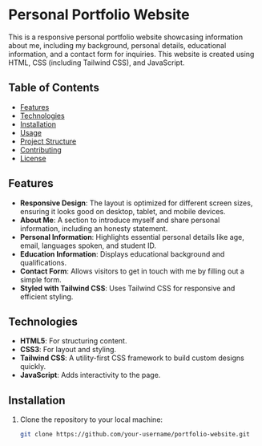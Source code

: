 # Personal Portfolio Website

This is a responsive personal portfolio website showcasing information about me, including my background, personal details, educational information, and a contact form for inquiries. This website is created using HTML, CSS (including Tailwind CSS), and JavaScript.

## Table of Contents

- [Features](#features)
- [Technologies](#technologies)
- [Installation](#installation)
- [Usage](#usage)
- [Project Structure](#project-structure)
- [Contributing](#contributing)
- [License](#license)

## Features

- **Responsive Design**: The layout is optimized for different screen sizes, ensuring it looks good on desktop, tablet, and mobile devices.
- **About Me**: A section to introduce myself and share personal information, including an honesty statement.
- **Personal Information**: Highlights essential personal details like age, email, languages spoken, and student ID.
- **Education Information**: Displays educational background and qualifications.
- **Contact Form**: Allows visitors to get in touch with me by filling out a simple form.
- **Styled with Tailwind CSS**: Uses Tailwind CSS for responsive and efficient styling.

## Technologies

- **HTML5**: For structuring content.
- **CSS3**: For layout and styling.
- **Tailwind CSS**: A utility-first CSS framework to build custom designs quickly.
- **JavaScript**: Adds interactivity to the page.

## Installation

1. Clone the repository to your local machine:

   ```bash
   git clone https://github.com/your-username/portfolio-website.git
